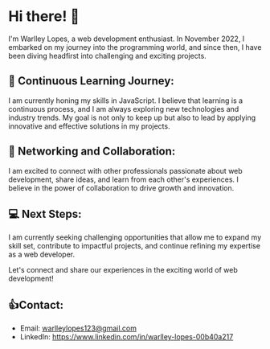 # Hi there! 👋 
I'm Warlley Lopes, a web development enthusiast. In November 2022, I embarked on my journey into the programming world, and since then, I have been diving headfirst into challenging and exciting projects. 

## 🚀 Continuous Learning Journey:
I am currently honing my skills in JavaScript. I believe that learning is a continuous process, and I am always exploring new technologies and industry trends. My goal is not only to keep up but also to lead by applying innovative and effective solutions in my projects.

## 👥 Networking and Collaboration:
I am excited to connect with other professionals passionate about web development, share ideas, and learn from each other's experiences. I believe in the power of collaboration to drive growth and innovation.

## 💻 Next Steps:
I am currently seeking challenging opportunities that allow me to expand my skill set, contribute to impactful projects, and continue refining my expertise as a web developer.

Let's connect and share our experiences in the exciting world of web development!

## 👍Contact:

- Email: warlleylopes123@gmail.com
- LinkedIn: https://www.linkedin.com/in/warlley-lopes-00b40a217
